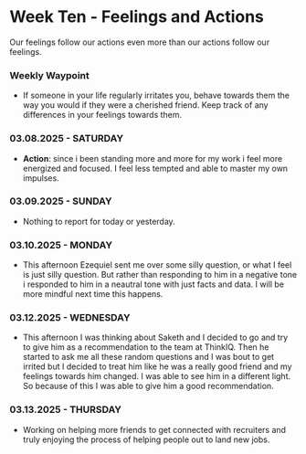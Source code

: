 # Week Ten - Feelings and Actions

Our feelings follow our actions even more than our actions follow our feelings.

### Weekly Waypoint

- If someone in your life regularly irritates you, behave towards them the way you would if they were a cherished friend.
Keep track of any differences in your feelings towards them.

### 03.08.2025 - SATURDAY

- **Action**: since i been standing more and more for my work i feel more energized and focused. I feel less tempted and able to master my own impulses.

### 03.09.2025 - SUNDAY

- Nothing to report for today or yesterday.

### 03.10.2025 - MONDAY

- This afternoon Ezequiel sent me over some silly question, or what I feel is just silly question. But
rather than responding to him in a negative tone i responded to him in a neautral tone with just facts and data.
I will be more mindful next time this happens.

### 03.12.2025 - WEDNESDAY

- This afternoon I was thinking about Saketh and I decided to go and try to give him as a recommendation to the team at ThinkIQ.
Then he started to ask me all these random questions and I was bout to get irrited but I decided to treat him like he was a really good friend
and my feelings towards him changed. I was able to see him in a different light. So because of this I was able to give him a good recommendation.

### 03.13.2025 - THURSDAY
- Working on helping more friends to get connected with recruiters and truly enjoying the process of helping people out to land new jobs.
